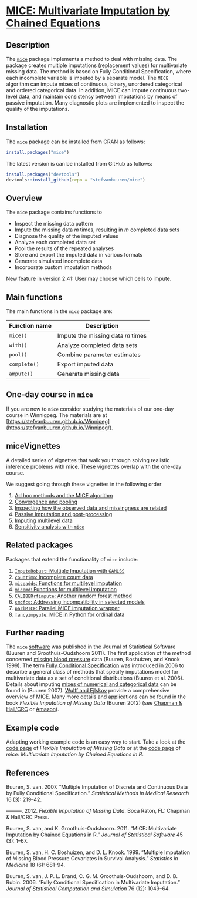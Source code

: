 <!-- README.md is generated from README.Rmd. Please edit that file -->
[MICE: Multivariate Imputation by Chained Equations](http://stefvanbuuren.github.io/mice/)
==========================================================================================

Description
-----------

The [`mice`](https://cran.r-project.org/package=mice) package implements a method to deal with missing data. The package creates multiple imputations (replacement values) for multivariate missing data. The method is based on Fully Conditional Specification, where each incomplete variable is imputed by a separate model. The `MICE` algorithm can impute mixes of continuous, binary, unordered categorical and ordered categorical data. In addition, MICE can impute continuous two-level data, and maintain consistency between imputations by means of passive imputation. Many diagnostic plots are implemented to inspect the quality of the imputations.

Installation
------------

The `mice` package can be installed from CRAN as follows:

``` r
install.packages("mice")
```

The latest version is can be installed from GitHub as follows:

``` r
install.packages("devtools")
devtools::install_github(repo = "stefvanbuuren/mice")
```

Overview
--------

The `mice` package contains functions to

-   Inspect the missing data pattern
-   Impute the missing data *m* times, resulting in *m* completed data sets
-   Diagnose the quality of the imputed values
-   Analyze each completed data set
-   Pool the results of the repeated analyses
-   Store and export the imputed data in various formats
-   Generate simulated incomplete data
-   Incorporate custom imputation methods

New feature in version 2.41: User may choose which cells to impute.

Main functions
--------------

The main functions in the `mice` package are:

| Function name | Description                       |
|---------------|-----------------------------------|
| `mice()`      | Impute the missing data *m* times |
| `with()`      | Analyze completed data sets       |
| `pool()`      | Combine parameter estimates       |
| `complete()`  | Export imputed data               |
| `ampute()`    | Generate missing data             |

One-day course in `mice`
------------------------

If you are new to `mice` consider studying the materials of our one-day course in Winnigpeg. The materials are at [https://stefvanbuuren.github.io/Winnipeg](https://stefvanbuuren.github.io/Winnipeg/).

miceVignettes
-------------

A detailed series of vignettes that walk you through solving realistic inference problems with mice. These vignettes overlap with the one-day course.

We suggest going through these vignettes in the following order

1.  [Ad hoc methods and the MICE algorithm](https://gerkovink.github.io/miceVignettes/Ad_hoc_and_mice/Ad_hoc_methods.html)
2.  [Convergence and pooling](https://gerkovink.github.io/miceVignettes/Convergence_pooling/Convergence_and_pooling.html)
3.  [Inspecting how the observed data and missingness are related](https://gerkovink.github.io/miceVignettes/Missingness_inspection/Missingness_inspection.html)
4.  [Passive imputation and post-processing](https://gerkovink.github.io/miceVignettes/Passive_Post_processing/Passive_imputation_post_processing.html)
5.  [Imputing multilevel data](https://gerkovink.github.io/miceVignettes/Multi_level/Multi_level_data.html)
6.  [Sensitivity analysis with `mice`](https://gerkovink.github.io/miceVignettes/Sensitivity_analysis/Sensitivity_analysis.html)

Related packages
----------------

Packages that extend the functionality of `mice` include:

1.  [`ImputeRobust`: Multiple Imputation with `GAMLSS`](https://github.com/dsalfran/ImputeRobust)
2.  [`countimp`: Incomplete count data](https://github.com/kkleinke/countimp)
3.  [`miceadds`: Functions for multilevel imputation](https://cran.r-project.org/package=miceadds)
4.  [`micemd`: Functions for multilevel imputation](https://cran.r-project.org/package=micemd)
5.  [`CALIBERrfimpute`: Another random forest method](https://cran.r-project.org/package=CALIBERrfimpute)
6.  [`smcfcs`: Addressing incompatibility in selected models](https://github.com/jwb133/smcfcs)
7.  [`parlMICE`: Parallel MICE imputation wrapper](https://gerkovink.github.io/parlMICE/Vignette_parlMICE.html)
8.  [`fancyimpyute`: MICE in Python for ordinal data](https://github.com/hammerlab/fancyimpute)

Further reading
---------------

The `mice` [software](https://www.jstatsoft.org/v45/i03/paper) was published in the Journal of Statistical Software (Buuren and Groothuis-Oudshoorn 2011). The first application of the method concerned [missing blood pressure](http://www.stefvanbuuren.nl/publications/Multiple%20imputation%20-%20Stat%20Med%201999.pdf) data (Buuren, Boshuizen, and Knook 1999). The term [Fully Conditional Specification](http://www.stefvanbuuren.nl/publications/FCS%20in%20multivariate%20imputation%20-%20JSCS%202006.pdf) was introduced in 2006 to describe a general class of methods that specify imputations model for multivariate data as a set of conditional distributions (Buuren et al. 2006). Details about imputing [mixes of numerical and categorical data](http://www.stefvanbuuren.nl/publications/MI%20by%20FCS%20-%20SMMR%202007.pdf) can be found in (Buuren 2007). [Wulff and Ejlskov](http://www.ejbrm.com/issue/download.html?idArticle=450) provide a comprehensive overview of MICE. Many more details and applications can be found in the book *Flexible Imputation of Missing Data* (Buuren 2012) (see [Chapman & Hall/CRC](https://www.crcpress.com/Flexible-Imputation-of-Missing-Data/van-Buuren/p/book/9781439868249) or [Amazon](https://www.amazon.com/Flexible-Imputation-Missing-Interdisciplinary-Statistics/dp/1439868247/ref=pd_sim_14_2?_encoding=UTF8&pd_rd_i=1439868247&pd_rd_r=DC8AYZZZZKF9GZSVP6PK&pd_rd_w=Z2PJQ&pd_rd_wg=3iuSi&psc=1&refRID=DC8AYZZZZKF9GZSVP6PK)).

Example code
------------

Adapting working example code is an easy way to start. Take a look at the [code page](FIMD.md) of *Flexible Imputation of Missing Data* or at the [code page](JSS.md) of *mice: Multivariate Imputation by Chained Equations in R*.

References
----------

Buuren, S. van. 2007. “Multiple Imputation of Discrete and Continuous Data by Fully Conditional Specification.” *Statistical Methods in Medical Research* 16 (3): 219–42.

———. 2012. *Flexible Imputation of Missing Data*. Boca Raton, FL: Chapman & Hall/CRC Press.

Buuren, S. van, and K. Groothuis-Oudshoorn. 2011. “MICE: Multivariate Imputation by Chained Equations in R.” *Journal of Statistical Software* 45 (3): 1–67.

Buuren, S. van, H. C. Boshuizen, and D. L. Knook. 1999. “Multiple Imputation of Missing Blood Pressure Covariates in Survival Analysis.” *Statistics in Medicine* 18 (6): 681–94.

Buuren, S. van, J. P. L. Brand, C. G. M. Groothuis-Oudshoorn, and D. B. Rubin. 2006. “Fully Conditional Specification in Multivariate Imputation.” *Journal of Statistical Computation and Simulation* 76 (12): 1049–64.
